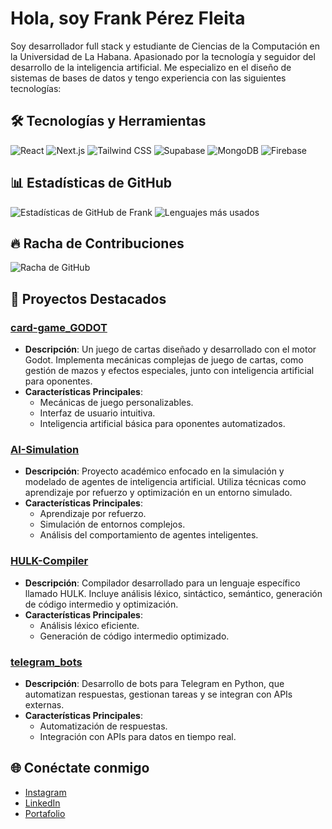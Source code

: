 # Hola, soy Frank Pérez Fleita

Soy desarrollador full stack y estudiante de Ciencias de la Computación en la Universidad de La Habana. Apasionado por la tecnología y seguidor del desarrollo de la inteligencia artificial. Me especializo en el diseño de sistemas de bases de datos y tengo experiencia con las siguientes tecnologías:

## 🛠️ Tecnologías y Herramientas
![React](https://img.shields.io/badge/-React-61DAFB?logo=react&logoColor=white&style=for-the-badge)
![Next.js](https://img.shields.io/badge/-Next.js-000000?logo=next.js&logoColor=white&style=for-the-badge)
![Tailwind CSS](https://img.shields.io/badge/-Tailwind_CSS-38B2AC?logo=tailwind-css&logoColor=white&style=for-the-badge)
![Supabase](https://img.shields.io/badge/-Supabase-3ECF8E?logo=supabase&logoColor=white&style=for-the-badge)
![MongoDB](https://img.shields.io/badge/-MongoDB-47A248?logo=mongodb&logoColor=white&style=for-the-badge)
![Firebase](https://img.shields.io/badge/-Firebase-FFCA28?logo=firebase&logoColor=black&style=for-the-badge)

## 📊 Estadísticas de GitHub
![Estadísticas de GitHub de Frank](https://github-readme-stats.vercel.app/api?username=frankperez-github&show_icons=true&theme=radical)
![Lenguajes más usados](https://github-readme-stats.vercel.app/api/top-langs/?username=frankperez-github&layout=compact&theme=radical)

## 🔥 Racha de Contribuciones
![Racha de GitHub](https://github-readme-streak-stats.herokuapp.com/?user=frankperez-github&theme=radical)


## 🚀 Proyectos Destacados

### [card-game_GODOT](https://github.com/frankperez-github/card-game_GODOT)
- **Descripción**: Un juego de cartas diseñado y desarrollado con el motor Godot. Implementa mecánicas complejas de juego de cartas, como gestión de mazos y efectos especiales, junto con inteligencia artificial para oponentes.
- **Características Principales**:
  - Mecánicas de juego personalizables.
  - Interfaz de usuario intuitiva.
  - Inteligencia artificial básica para oponentes automatizados.

### [AI-Simulation](https://github.com/frankperez-github/AI-Simulation)
- **Descripción**: Proyecto académico enfocado en la simulación y modelado de agentes de inteligencia artificial. Utiliza técnicas como aprendizaje por refuerzo y optimización en un entorno simulado.
- **Características Principales**:
  - Aprendizaje por refuerzo.
  - Simulación de entornos complejos.
  - Análisis del comportamiento de agentes inteligentes.

### [HULK-Compiler](https://github.com/frankperez-github/HULK-Compiler)
- **Descripción**: Compilador desarrollado para un lenguaje específico llamado HULK. Incluye análisis léxico, sintáctico, semántico, generación de código intermedio y optimización.
- **Características Principales**:
  - Análisis léxico eficiente.
  - Generación de código intermedio optimizado.

### [telegram_bots](https://github.com/frankperez-github/telegram_bots)
- **Descripción**: Desarrollo de bots para Telegram en Python, que automatizan respuestas, gestionan tareas y se integran con APIs externas.
- **Características Principales**:
  - Automatización de respuestas.
  - Integración con APIs para datos en tiempo real.

## 🌐 Conéctate conmigo
- [Instagram](https://www.instagram.com/tu_usuario)
- [LinkedIn](https://www.linkedin.com/in/tu_usuario)
- [Portafolio](https://tu_portafolio.com)
